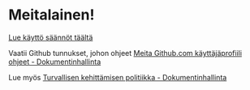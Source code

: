 # Meitalainen! 

[Lue käyttö säännöt täältä](https://github.com/meidan-it-ja-talous-oy/.github/blob/master/README.md)

Vaatii Github tunnukset, johon ohjeet [Meita Github.com käyttäjäprofiili ohjeet - Dokumentinhallinta](https://meitafi.sharepoint.com/:w:/s/Meita-Intra/EVqPVCA8615Lhuim4gh7AsUBQCLEEgnMxM5ejVle7VPLQQ?e=OnuLe7)

Lue myös [Turvallisen kehittämisen politiikka - Dokumentinhallinta](https://meitafi.sharepoint.com/:w:/s/dokumentinhallinta/EZ6THdtt-dBEky4w-QMcDk0BUSzAOHva-ciaJEoG0IA_Rw?e=ZhcmBR)
